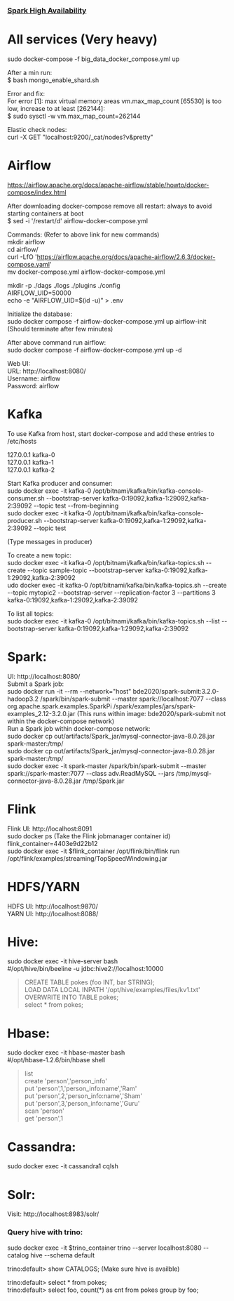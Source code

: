 ### [Spark High Availability](spark_high_availability.md)  <br />

# All services (Very heavy)

sudo docker-compose -f big_data_docker_compose.yml up  <br />

After a min run:  <br />
$ bash mongo_enable_shard.sh  <br />


Error and fix:  <br />
  For error [1]: max virtual memory areas vm.max_map_count [65530] is too low, increase to at least [262144]:  <br />
    $ sudo sysctl -w vm.max_map_count=262144  <br />


Elastic check nodes:  <br />
curl -X GET "localhost:9200/_cat/nodes?v&pretty"  <br />


# Airflow

https://airflow.apache.org/docs/apache-airflow/stable/howto/docker-compose/index.html  <br />

After downloading docker-compose remove all restart: always to avoid starting containers at boot  <br />
	$ sed -i '/restart/d' airflow-docker-compose.yml   <br />


Commands:	(Refer to above link for new commands)  <br />
mkdir airflow  <br />
cd airflow/  <br />
curl -LfO 'https://airflow.apache.org/docs/apache-airflow/2.6.3/docker-compose.yaml'  <br />
mv docker-compose.yml airflow-docker-compose.yml  <br />

mkdir -p ./dags ./logs ./plugins ./config  <br />
AIRFLOW_UID=50000  <br />
echo -e "AIRFLOW_UID=$(id -u)" > .env  <br />

Initialize the database:  <br />
sudo docker compose -f airflow-docker-compose.yml up airflow-init		(Should terminate after few minutes)  <br />

After above command run airflow:  <br />
sudo docker compose -f airflow-docker-compose.yml up -d  <br />

Web UI: <br />
URL: http://localhost:8080/ <br />
Username: airflow  <br />
Password: airflow  <br />


# Kafka  <br />

To use Kafka from host, start docker-compose and add these entries to /etc/hosts  <br />

127.0.0.1 kafka-0  <br />
127.0.0.1 kafka-1  <br />
127.0.0.1 kafka-2  <br />


Start Kafka producer and consumer:  <br />
sudo docker exec -it kafka-0 /opt/bitnami/kafka/bin/kafka-console-consumer.sh --bootstrap-server kafka-0:19092,kafka-1:29092,kafka-2:39092 --topic test --from-beginning  <br />
sudo docker exec -it kafka-0 /opt/bitnami/kafka/bin/kafka-console-producer.sh --bootstrap-server kafka-0:19092,kafka-1:29092,kafka-2:39092 --topic test  <br />

(Type messages in producer)  <br />

To create a new topic:  <br />
sudo docker exec -it kafka-0 /opt/bitnami/kafka/bin/kafka-topics.sh --create --topic sample-topic --bootstrap-server kafka-0:19092,kafka-1:29092,kafka-2:39092  <br />
udo docker exec -it kafka-0 /opt/bitnami/kafka/bin/kafka-topics.sh --create --topic mytopic2 --bootstrap-server --replication-factor 3 --partitions 3 kafka-0:19092,kafka-1:29092,kafka-2:39092  <br />

To list all topics:  <br />
sudo docker exec -it kafka-0 /opt/bitnami/kafka/bin/kafka-topics.sh --list --bootstrap-server kafka-0:19092,kafka-1:29092,kafka-2:39092  <br />


# Spark:  <br />

UI: http://localhost:8080/  <br />
Submit a Spark job:  <br />
sudo docker run -it --rm --network="host" bde2020/spark-submit:3.2.0-hadoop3.2 /spark/bin/spark-submit --master spark://localhost:7077 --class org.apache.spark.examples.SparkPi /spark/examples/jars/spark-examples_2.12-3.2.0.jar		(This runs within image: bde2020/spark-submit not within the docker-compose network)  <br />
Run a Spark job within docker-compose network:  <br />
sudo docker cp out/artifacts/Spark_jar/mysql-connector-java-8.0.28.jar spark-master:/tmp/  <br />
sudo docker cp out/artifacts/Spark_jar/mysql-connector-java-8.0.28.jar spark-master:/tmp/  <br />
sudo docker exec -it spark-master /spark/bin/spark-submit --master spark://spark-master:7077 --class adv.ReadMySQL --jars /tmp/mysql-connector-java-8.0.28.jar /tmp/Spark.jar  <br />


# Flink <br />

Flink UI: http://localhost:8091  <br />
sudo docker ps (Take the Flink jobmanager container id)  <br />
flink_container=4403e9d22b12  <br />
sudo docker exec -it $flink_container /opt/flink/bin/flink run /opt/flink/examples/streaming/TopSpeedWindowing.jar  <br />


# HDFS/YARN <br />

HDFS UI: http://localhost:9870/  <br />
YARN UI: http://localhost:8088/  <br />


# Hive:  <br />

sudo docker exec -it hive-server bash  <br />
#/opt/hive/bin/beeline -u jdbc:hive2://localhost:10000  <br />
> CREATE TABLE pokes (foo INT, bar STRING);  <br />
> LOAD DATA LOCAL INPATH '/opt/hive/examples/files/kv1.txt' OVERWRITE INTO TABLE pokes;  <br />
> select * from pokes;  <br />


# Hbase:  <br />

sudo docker exec -it hbase-master bash  <br />
#/opt/hbase-1.2.6/bin/hbase shell  <br />
> list  <br />
> create 'person','person_info'  <br />
> put 'person',1,'person_info:name','Ram'  <br />
> put 'person',2,'person_info:name','Sham'  <br />
> put 'person',3,'person_info:name','Guru'  <br />
> scan 'person'  <br />
> get 'person',1  <br />



# Cassandra:  <br />

sudo docker exec -it cassandra1 cqlsh  <br />


# Solr:  <br />

Visit: http://localhost:8983/solr/  <br />



### Query hive with trino:  <br />

sudo docker exec -it $trino_container trino --server localhost:8080 --catalog hive --schema default  <br />

trino:default> show CATALOGS;		(Make sure hive is availble)  <br />

trino:default> select * from pokes;  <br />
trino:default> select foo, count(*) as cnt from pokes group by foo;  <br />
